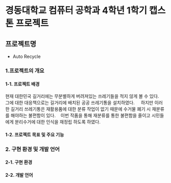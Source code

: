 # 경동대학교 컴퓨터 공학과 4학년 1학기 캡스톤 프로젝트

## 프로젝트명
- Auto Recycle

### 1.프로젝트의 개요
#### 1-1. 프로젝트 배경
현재 대한민국 길거리에는 무분별하게 버려져있는 쓰레기들을 적지 않게 볼 수 있다.&nbsp;&nbsp;&nbsp;
그에 대한 대응책으로는 길거리에 배치된 공공 쓰레기통을 설치하였다. &nbsp;&nbsp;&nbsp;
하지만 이러한 길거리 쓰레기통은 재활용품에 대한 분류 작업이 없기 때문에 수거물 폐기 시 재분류를 해야하는 불편함이 있다.&nbsp;&nbsp;&nbsp;
이번 작품을 통해 재분류를 통한 불편함을 줄이고 시민들에게 분리수거에 대한 인식을 재정립 하도록 하였다.&nbsp;&nbsp;&nbsp;
#### 1-2. 프로젝트 목표 및 주요 기능

### 2. 구현 환경 및 개발 언어
#### 2-1. 구현 환경

#### 2-2. 개발 언어
